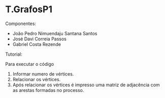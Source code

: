 # T.GrafosP1
 
Componentes:
* João Pedro Nimuendaju Santana Santos
* José Davi Correia Passos
* Gabriel Costa Rezende 

Tutorial:

Para executar o código
1. Informar numero de vértices.
2. Relacionar os vértices.
3. Após relacionar os vértices é impresso uma matriz de adjacência com as arestas formadas no processo.
                
                
